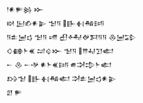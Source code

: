 <div class='block'>
<div class='line'>𒁹𒀭𒊓𒄒 𒁍</div>
<div class='line'>𒊭 𒌨𒁓𒀭𒉌 𒈠𒀀 𒃲𒈬𒄀𒅀</div>
<div class='line'>𒀀𒉺𒅁𒌓 𒈠𒀀 𒋬 𒌷𒅈𒉻𒁕𒀀𒀀 𒁲𒅁𒁉</div>
<div class='line'>𒄭𒂵𒈨𒌍 𒁺𒌒𒁍 𒈠𒀀 𒐈𒄷𒋛𒅗</div>
<div class='line'>𒀸 𒊮 𒀸𒋩 𒀭𒈨𒌍𒅀 𒌑𒋫𒄠𒈨𒅗</div>
<div class='line'>𒋳𒈠 𒃲𒈬𒄀𒅗 𒋫𒉺𒅁𒌓𒀭𒉌</div>
<div class='line'>𒇻 𒊓</div>
</div>